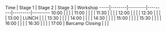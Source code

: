 Time | Stage 1 | Stage 2 | Stage 3 | Workshop
-----|--------|---------|---------|---------|---------
10:00  | | | |
11:00  | | | | 
11:30  | | | | 
12:00  | | | | 
12:30  | | | | 
13:00  | LUNCH                  | | | 
13:30  |                        | | | 
14:00  | | | | 
14:30  | | | | 
15:00  | | | | 
15:30  | | | | 
16:00  | | | | 
16:30  | | | | 
17:00  | Barcamp Closing        | | | 
